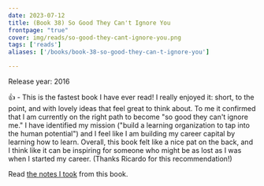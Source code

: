 ```yaml
---
date: 2023-07-12
title: (Book 38) So Good They Can't Ignore You
frontpage: "true"
cover: img/reads/so-good-they-cant-ignore-you.png
tags: ['reads']
aliases: ['/books/book-38-so-good-they-can-t-ignore-you']

---
```


Release year: 2016

👍 - This is the fastest book I have ever read! I really enjoyed it: short, to the point, and with lovely ideas that feel great to think about. To me it confirmed that I am currently on the right path to become "so good they can't ignore me." I have identified my mission ("build a learning organization to tap into the human potential") and I feel like I am building my career capital by learning how to learn. Overall, this book felt like a nice pat on the back, and I think like it can be inspiring for someone who might be as lost as I was when I started my career. (Thanks Ricardo for this recommendation!)

Read [the notes I took](https://drive.google.com/file/d/1gNwvrFlxsYXn7TrZi8JFnRwGHKz5QDU0/view?usp=drive_link) from this book.
